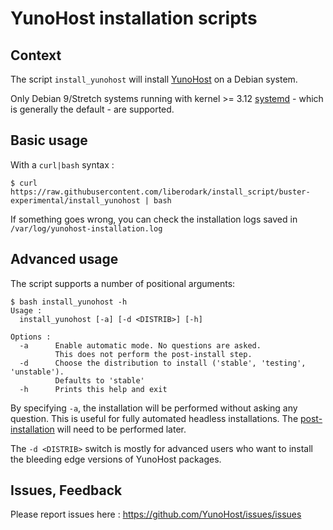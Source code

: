 # YunoHost installation scripts

## Context

The script `install_yunohost` will install [YunoHost](https://yunohost.org/) on a Debian system.

Only Debian 9/Stretch systems running with kernel >= 3.12 [systemd](https://wiki.debian.org/systemd) - which is generally the default - are supported.

## Basic usage

With a `curl|bash` syntax : 

    $ curl https://raw.githubusercontent.com/liberodark/install_script/buster-experimental/install_yunohost | bash

If something goes wrong, you can check the installation logs saved in ```/var/log/yunohost-installation.log```

## Advanced usage

The script supports a number of positional arguments:

    $ bash install_yunohost -h
    Usage :
      install_yunohost [-a] [-d <DISTRIB>] [-h]

    Options :
      -a      Enable automatic mode. No questions are asked.
              This does not perform the post-install step.
      -d      Choose the distribution to install ('stable', 'testing', 'unstable').
              Defaults to 'stable'
      -h      Prints this help and exit

By specifying ```-a```, the installation will be performed without asking any question.
This is useful for fully automated headless installations.
The [post-installation](https://yunohost.org/#/postinstall) will need to be performed later.

The ```-d <DISTRIB>``` switch is mostly for advanced users who want to install the bleeding edge versions of YunoHost packages.

## Issues, Feedback

Please report issues here : https://github.com/YunoHost/issues/issues
